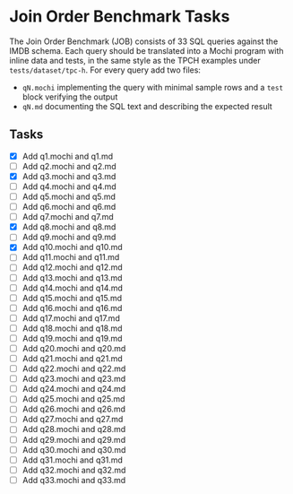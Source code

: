 # Join Order Benchmark Tasks

The Join Order Benchmark (JOB) consists of 33 SQL queries against the IMDB schema.
Each query should be translated into a Mochi program with inline data and tests, in the same style as the TPCH examples under `tests/dataset/tpc-h`.
For every query add two files:

- `qN.mochi` implementing the query with minimal sample rows and a `test` block verifying the output
- `qN.md` documenting the SQL text and describing the expected result

## Tasks
- [x] Add q1.mochi and q1.md
- [ ] Add q2.mochi and q2.md
 - [x] Add q3.mochi and q3.md
- [ ] Add q4.mochi and q4.md
- [ ] Add q5.mochi and q5.md
- [ ] Add q6.mochi and q6.md
- [ ] Add q7.mochi and q7.md
- [x] Add q8.mochi and q8.md
- [ ] Add q9.mochi and q9.md
 - [x] Add q10.mochi and q10.md
- [ ] Add q11.mochi and q11.md
- [ ] Add q12.mochi and q12.md
- [ ] Add q13.mochi and q13.md
- [ ] Add q14.mochi and q14.md
- [ ] Add q15.mochi and q15.md
- [ ] Add q16.mochi and q16.md
- [ ] Add q17.mochi and q17.md
- [ ] Add q18.mochi and q18.md
- [ ] Add q19.mochi and q19.md
- [ ] Add q20.mochi and q20.md
- [ ] Add q21.mochi and q21.md
- [ ] Add q22.mochi and q22.md
- [ ] Add q23.mochi and q23.md
- [ ] Add q24.mochi and q24.md
- [ ] Add q25.mochi and q25.md
- [ ] Add q26.mochi and q26.md
- [ ] Add q27.mochi and q27.md
- [ ] Add q28.mochi and q28.md
- [ ] Add q29.mochi and q29.md
- [ ] Add q30.mochi and q30.md
- [ ] Add q31.mochi and q31.md
- [ ] Add q32.mochi and q32.md
- [ ] Add q33.mochi and q33.md
